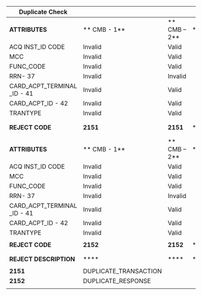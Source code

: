 | Duplicate Check             |                       |              |      |      |      |      |      |      |
| --------------------------- | --------------------- | ------------ | ---- | ---- | ---- | ---- | ---- | ---- |
| **ATTRIBUTES**              | **  CMB - 1**         | ** CMB – 2** | **** | **** | **** | **** | **** |      |
| ACQ INST_ID CODE            | Invalid               | Valid        |      |      |      |      |      |      |
| MCC                         | Invalid               | Valid        |      |      |      |      |      |      |
| FUNC_CODE                   | Invalid               | Valid        |      |      |      |      |      |      |
| RRN- 37                     | Invalid               | Invalid      |      |      |      |      |      |      |
| CARD_ACPT_TERMINAL _ID - 41 | Invalid               | Valid        |      |      |      |      |      |      |
| CARD_ACPT_ID - 42           | Invalid               | Valid        |      |      |      |      |      |      |
| TRANTYPE                    | Invalid               | Valid        |      |      |      |      |      |      |
|                             |                       |              |      |      |      |      |      |      |
|                             |                       |              |      |      |      |      |      |      |
| **REJECT  CODE**            | **2151**              | **2151**     | **** | **** | **** | **** | **** |      |
|                             |                       |              |      |      |      |      |      |      |
|                             |                       |              |      |      |      |      |      |      |
| **ATTRIBUTES**              | **  CMB - 1**         | ** CMB – 2** | **** | **** | **** | **** | **** |      |
| ACQ INST_ID CODE            | Invalid               | Valid        |      |      |      |      |      |      |
| MCC                         | Invalid               | Valid        |      |      |      |      |      |      |
| FUNC_CODE                   | Invalid               | Valid        |      |      |      |      |      |      |
| RRN- 37                     | Invalid               | Invalid      |      |      |      |      |      |      |
| CARD_ACPT_TERMINAL _ID - 41 | Invalid               | Valid        |      |      |      |      |      |      |
| CARD_ACPT_ID - 42           | Invalid               | Valid        |      |      |      |      |      |      |
| TRANTYPE                    | Invalid               | Valid        |      |      |      |      |      |      |
|                             |                       |              |      |      |      |      |      |      |
| **REJECT  CODE**            | **2152**              | **2152**     | **** | **** | **** | **** | **** |      |
|                             |                       |              |      |      |      |      |      |      |
|                             |                       |              |      |      |      |      |      |      |
| **REJECT DESCRIPTION**      | ****                  | ****         | **** | **** | **** | **** | **** | **** |
|                             |                       |              |      |      |      |      |      |      |
| **2151**                    | DUPLICATE_TRANSACTION |              |      |      |      |      |      |      |
| **2152**                    | DUPLICATE_RESPONSE    |              |      |      |      |      |      |      |
|                             |                       |              |      |      |      |      |      |      |